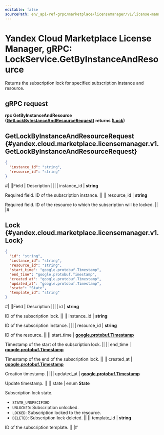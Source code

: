 ```yaml
---
editable: false
sourcePath: en/_api-ref-grpc/marketplace/licensemanager/v1/license-manager/api-ref/grpc/Lock/getByInstanceAndResource.md
---
```


# Yandex Cloud Marketplace License Manager, gRPC: LockService.GetByInstanceAndResource

Returns the subscription lock for specified subscription instance and resource.

## gRPC request

**rpc GetByInstanceAndResource ([GetLockByInstanceAndResourceRequest](#yandex.cloud.marketplace.licensemanager.v1.GetLockByInstanceAndResourceRequest)) returns ([Lock](#yandex.cloud.marketplace.licensemanager.v1.Lock))**

## GetLockByInstanceAndResourceRequest {#yandex.cloud.marketplace.licensemanager.v1.GetLockByInstanceAndResourceRequest}

```json
{
  "instance_id": "string",
  "resource_id": "string"
}
```

#|
||Field | Description ||
|| instance_id | **string**

Required field. ID of the subscription instance. ||
|| resource_id | **string**

Required field. ID of the resource to which the subscription will be locked. ||
|#

## Lock {#yandex.cloud.marketplace.licensemanager.v1.Lock}

```json
{
  "id": "string",
  "instance_id": "string",
  "resource_id": "string",
  "start_time": "google.protobuf.Timestamp",
  "end_time": "google.protobuf.Timestamp",
  "created_at": "google.protobuf.Timestamp",
  "updated_at": "google.protobuf.Timestamp",
  "state": "State",
  "template_id": "string"
}
```

#|
||Field | Description ||
|| id | **string**

ID of the subscription lock. ||
|| instance_id | **string**

ID of the subscription instance. ||
|| resource_id | **string**

ID of the resource. ||
|| start_time | **[google.protobuf.Timestamp](https://developers.google.com/protocol-buffers/docs/reference/google.protobuf#timestamp)**

Timestamp of the start of the subscription lock. ||
|| end_time | **[google.protobuf.Timestamp](https://developers.google.com/protocol-buffers/docs/reference/google.protobuf#timestamp)**

Timestamp of the end of the subscription lock. ||
|| created_at | **[google.protobuf.Timestamp](https://developers.google.com/protocol-buffers/docs/reference/google.protobuf#timestamp)**

Creation timestamp. ||
|| updated_at | **[google.protobuf.Timestamp](https://developers.google.com/protocol-buffers/docs/reference/google.protobuf#timestamp)**

Update timestamp. ||
|| state | enum **State**

Subscription lock state.

- `STATE_UNSPECIFIED`
- `UNLOCKED`: Subscription unlocked.
- `LOCKED`: Subscription locked to the resource.
- `DELETED`: Subscription lock deleted. ||
|| template_id | **string**

ID of the subscription template. ||
|#